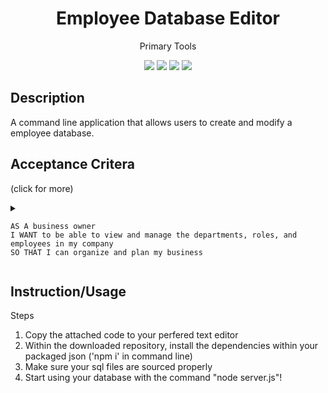 <h1 align="center">Employee Database Editor</h1>
<p align="center">Primary Tools</p>
<p align="center">
    <img src="https://img.shields.io/badge/Javascript-yellow" />
    <img src="https://img.shields.io/badge/-node.js-green" />
    <img src="https://img.shields.io/badge/-inquirer-red" >
    <img src="https://img.shields.io/badge/mySQL-blue"  />
</p>

## Description

A command line application that allows users to create and modify a employee database.

## Acceptance Critera
(click for more)
<details>
<summary>

```
AS A business owner
I WANT to be able to view and manage the departments, roles, and employees in my company
SO THAT I can organize and plan my business
```
</summary>

```
GIVEN a command-line application that accepts user input
WHEN I start the application
THEN I am presented with the following options: view all departments, view all roles, view all employees, add a department, add a role, add an employee, and update an employee role
WHEN I choose to view all departments
THEN I am presented with a formatted table showing department names and department ids
WHEN I choose to view all roles
THEN I am presented with the job title, role id, the department that role belongs to, and the salary for that role
WHEN I choose to view all employees
THEN I am presented with a formatted table showing employee data, including employee ids, first names, last names, job titles, departments, salaries, and managers that the employees report to
WHEN I choose to add a department
THEN I am prompted to enter the name of the department and that department is added to the database
WHEN I choose to add a role
THEN I am prompted to enter the name, salary, and department for the role and that role is added to the database
WHEN I choose to add an employee
THEN I am prompted to enter the employee’s first name, last name, role, and manager, and that employee is added to the database
WHEN I choose to update an employee role
THEN I am prompted to select an employee to update and their new role and this information is updated in the database
```

</details>

## Instruction/Usage
Steps 
1. Copy the attached code to your perfered text editor
2. Within the downloaded repository, install the dependencies within your packaged json ('npm i' in command line)
3. Make sure your sql files are sourced properly
4. Start using your database with the command "node server.js"!

